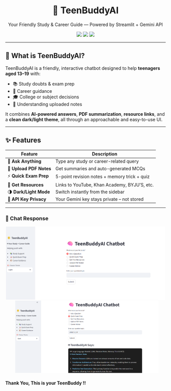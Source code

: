 <h1 align="center">🤖 TeenBuddyAI</h1>
<p align="center"> Your Friendly Study & Career Guide — Powered by Streamlit + Gemini API</p>

<p align="center">
  <img src="https://img.shields.io/badge/Python-3.9+-blue?logo=python">
  <img src="https://img.shields.io/badge/Streamlit-Framework-red?logo=streamlit">
  <img src="https://img.shields.io/badge/Gemini%20API-Google-yellow?logo=google">
</p>

---

## 🎯 What is TeenBuddyAI?

TeenBuddyAI is a friendly, interactive chatbot designed to help **teenagers aged 13–19** with:

- 📚 Study doubts & exam prep  
- 🧭 Career guidance  
- 🎓 College or subject decisions  
- 📄 Understanding uploaded notes  

It combines **AI-powered answers**, **PDF summarization**, **resource links**, and a **clean dark/light theme**, all through an approachable and easy-to-use UI.

---

## ✨ Features

| Feature | Description |
|--------|-------------|
| 💬 **Ask Anything** | Type any study or career-related query |
| 📑 **Upload PDF Notes** | Get summaries and auto-generated MCQs |
| ⚡ **Quick Exam Prep** | 5-point revision notes + memory trick + quiz |
| 🔗 **Get Resources** | Links to YouTube, Khan Academy, BYJU’S, etc. |
| 🌗 **Dark/Light Mode** | Switch instantly from the sidebar |
| 🔐 **API Key Privacy** | Your Gemini key stays private – not stored |

---
### 📸 Chat Response
<p align="center">
  <img src="output_images/image1.png" width="500"/> &nbsp;
  <img src="output_images/image2.png" width="450"/>
</p>

#### Thank You, This is your TeenBuddy !!
